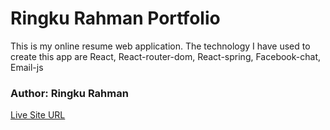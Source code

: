 # Ringku Rahman Portfolio
This is my online resume web application. The technology I have used to create this app are React, React-router-dom, React-spring, Facebook-chat, Email-js

### Author: Ringku Rahman
[Live Site URL](https://ringku-rahman-resume.web.app/)

